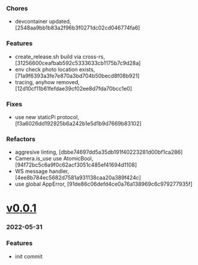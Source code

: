 ### Chores
+ devcontainer updated, [2548aa9bb1b83a2f96b3f0271dc02cd046774fa6]

### Features
+ create_release.sh build via cross-rs, [31256600ceafbab592c5333633cb1175b7c9d28a]
+ env check photo location exists, [71a9f6393a3fe7e870a3bd704b50becd8f08b921]
+ tracing, anyhow removed, [12d10cf11b61fefdae39cf02ee8d7fda70bcc1e0]

### Fixes
+ use new staticPi protocol, [f3a6026dd192925b6a242b1e5d1b9d7669b83102]

### Refactors
+ aggresive linting, [dbbe74697dd5a35db191f40223281d00bf1ca286]
+ Camera.is_use use AtomicBool, [94f72bc5c6a9f0c62acf3051c485ef41694d1108]
+ WS message handler, [4ee8b784ec5682d7581a931138caa20a389f424c]
+ use global AppError, [91de86c06defd4ce0a76a138969c6c979277935f]

# <a href='https://github.com/mrjackwills/leafcast_pi/releases/tag/v0.0.1'>v0.0.1</a>
### 2022-05-31

### Features
+ init commit

